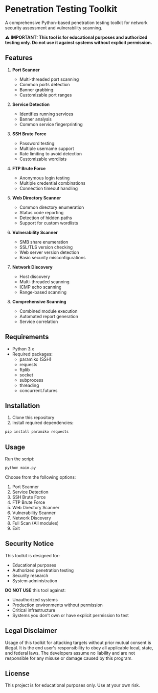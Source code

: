 # Penetration Testing Toolkit

A comprehensive Python-based penetration testing toolkit for network security assessment and vulnerability scanning.

⚠️ **IMPORTANT: This tool is for educational purposes and authorized testing only. Do not use it against systems without explicit permission.**

## Features

1. **Port Scanner**
   - Multi-threaded port scanning
   - Common ports detection
   - Banner grabbing
   - Customizable port ranges

2. **Service Detection**
   - Identifies running services
   - Banner analysis
   - Common service fingerprinting

3. **SSH Brute Force**
   - Password testing
   - Multiple username support
   - Rate limiting to avoid detection
   - Customizable wordlists

4. **FTP Brute Force**
   - Anonymous login testing
   - Multiple credential combinations
   - Connection timeout handling

5. **Web Directory Scanner**
   - Common directory enumeration
   - Status code reporting
   - Detection of hidden paths
   - Support for custom wordlists

6. **Vulnerability Scanner**
   - SMB share enumeration
   - SSL/TLS version checking
   - Web server version detection
   - Basic security misconfigurations

7. **Network Discovery**
   - Host discovery
   - Multi-threaded scanning
   - ICMP echo scanning
   - Range-based scanning

8. **Comprehensive Scanning**
   - Combined module execution
   - Automated report generation
   - Service correlation

## Requirements

- Python 3.x
- Required packages:
  - paramiko (SSH)
  - requests
  - ftplib
  - socket
  - subprocess
  - threading
  - concurrent.futures

## Installation

1. Clone this repository
2. Install required dependencies:
```bash
pip install paramiko requests
```

## Usage

Run the script:
```bash
python main.py
```

Choose from the following options:
1. Port Scanner
2. Service Detection
3. SSH Brute Force
4. FTP Brute Force
5. Web Directory Scanner
6. Vulnerability Scanner
7. Network Discovery
8. Full Scan (All modules)
9. Exit

## Security Notice

This toolkit is designed for:
- Educational purposes
- Authorized penetration testing
- Security research
- System administration

**DO NOT USE** this tool against:
- Unauthorized systems
- Production environments without permission
- Critical infrastructure
- Systems you don't own or have explicit permission to test

## Legal Disclaimer

Usage of this toolkit for attacking targets without prior mutual consent is illegal. It is the end user's responsibility to obey all applicable local, state, and federal laws. The developers assume no liability and are not responsible for any misuse or damage caused by this program.

## License

This project is for educational purposes only. Use at your own risk.
